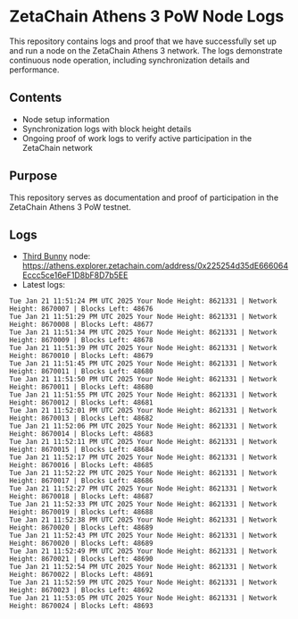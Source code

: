 # ZetaChain Athens 3 PoW Node Logs
This repository contains logs and proof that we have successfully set up and run a node on the ZetaChain Athens 3 network. The logs demonstrate continuous node operation, including synchronization details and performance.

## Contents
- Node setup information
- Synchronization logs with block height details
- Ongoing proof of work logs to verify active participation in the ZetaChain network

## Purpose
This repository serves as documentation and proof of participation in the ZetaChain Athens 3 PoW testnet.

## Logs

- [Third Bunny](https://thirdbunny.xyz/) node: https://athens.explorer.zetachain.com/address/0x225254d35dE666064Eccc5ce16eF1D8bF8D7b5EE
- Latest logs:
```
Tue Jan 21 11:51:24 PM UTC 2025 Your Node Height: 8621331 | Network Height: 8670007 | Blocks Left: 48676
Tue Jan 21 11:51:29 PM UTC 2025 Your Node Height: 8621331 | Network Height: 8670008 | Blocks Left: 48677
Tue Jan 21 11:51:34 PM UTC 2025 Your Node Height: 8621331 | Network Height: 8670009 | Blocks Left: 48678
Tue Jan 21 11:51:39 PM UTC 2025 Your Node Height: 8621331 | Network Height: 8670010 | Blocks Left: 48679
Tue Jan 21 11:51:45 PM UTC 2025 Your Node Height: 8621331 | Network Height: 8670011 | Blocks Left: 48680
Tue Jan 21 11:51:50 PM UTC 2025 Your Node Height: 8621331 | Network Height: 8670011 | Blocks Left: 48680
Tue Jan 21 11:51:55 PM UTC 2025 Your Node Height: 8621331 | Network Height: 8670012 | Blocks Left: 48681
Tue Jan 21 11:52:01 PM UTC 2025 Your Node Height: 8621331 | Network Height: 8670013 | Blocks Left: 48682
Tue Jan 21 11:52:06 PM UTC 2025 Your Node Height: 8621331 | Network Height: 8670014 | Blocks Left: 48683
Tue Jan 21 11:52:11 PM UTC 2025 Your Node Height: 8621331 | Network Height: 8670015 | Blocks Left: 48684
Tue Jan 21 11:52:17 PM UTC 2025 Your Node Height: 8621331 | Network Height: 8670016 | Blocks Left: 48685
Tue Jan 21 11:52:22 PM UTC 2025 Your Node Height: 8621331 | Network Height: 8670017 | Blocks Left: 48686
Tue Jan 21 11:52:27 PM UTC 2025 Your Node Height: 8621331 | Network Height: 8670018 | Blocks Left: 48687
Tue Jan 21 11:52:33 PM UTC 2025 Your Node Height: 8621331 | Network Height: 8670019 | Blocks Left: 48688
Tue Jan 21 11:52:38 PM UTC 2025 Your Node Height: 8621331 | Network Height: 8670020 | Blocks Left: 48689
Tue Jan 21 11:52:43 PM UTC 2025 Your Node Height: 8621331 | Network Height: 8670020 | Blocks Left: 48689
Tue Jan 21 11:52:49 PM UTC 2025 Your Node Height: 8621331 | Network Height: 8670021 | Blocks Left: 48690
Tue Jan 21 11:52:54 PM UTC 2025 Your Node Height: 8621331 | Network Height: 8670022 | Blocks Left: 48691
Tue Jan 21 11:52:59 PM UTC 2025 Your Node Height: 8621331 | Network Height: 8670023 | Blocks Left: 48692
Tue Jan 21 11:53:05 PM UTC 2025 Your Node Height: 8621331 | Network Height: 8670024 | Blocks Left: 48693
```
